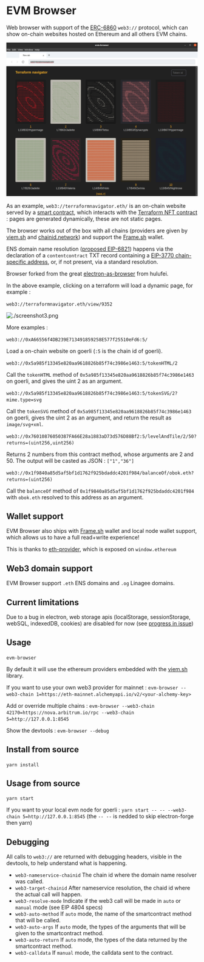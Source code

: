 # EVM Browser

Web browser with support of the [ERC-6860](https://eips.ethereum.org/EIPS/eip-6860) ``web3://`` protocol, which can show on-chain websites hosted on Ethereum and all others EVM chains.

![./screenshot2.png](./screenshot2.png)

As an example, ``web3://terraformnavigator.eth/`` is an on-chain website served by a [smart contract](https://etherscan.io/address/0xad41bf1c7f22f0ec988dac4c0ae79119cab9bb7e#code), which interacts with the [Terraform NFT contract](https://etherscan.io/address/0x4e1f41613c9084fdb9e34e11fae9412427480e56#code) : pages are generated dynamically, these are not static pages.

The browser works out of the box with all chains (providers are given by [viem.sh](https://viem.sh/) and [chainid.network](https://chainid.network/)) and support the [Frame.sh](https://frame.sh/) wallet.

ENS domain name resolution ([proposed EIP-6821](https://ethereum-magicians.org/t/eip-6821-support-ens-name-for-web3-url/13654)) happens via the declaration of a ``contentcontract`` TXT record containing a [EIP-3770 chain-specific address](https://eips.ethereum.org/EIPS/eip-3770), or, if not present, via a standard resolution.

Browser forked from the great [electron-as-browser](https://github.com/hulufei/electron-as-browser) from hulufei.

In the above example, clicking on a terraform will load a dynamic page, for example : 

``web3://terraformnavigator.eth/view/9352``

![./screenshot3.png](./screenshot3.png)

More examples : 

``web3://0xA66556f4DB239E713491859258E577f25510eFd6:5/``

Load a on-chain website on goerli (``:5`` is the chain id of goerli).

``web3://0x5a985f13345e820aa9618826b85f74c3986e1463:5/tokenHTML/2``

Call the ``tokenHTML`` method of ``0x5a985f13345e820aa9618826b85f74c3986e1463`` on goerli, and gives the uint 2 as an argument.

``web3://0x5a985f13345e820aa9618826b85f74c3986e1463:5/tokenSVG/2?mime.type=svg``

Call the ``tokenSVG`` method of ``0x5a985f13345e820aa9618826b85f74c3986e1463`` on goerli, gives the uint 2 as an argument, and return the result as ``image/svg+xml``. 

``web3://0x76010876050387FA66E28a1883aD73d576D88Bf2:5/levelAndTile/2/50?returns=(uint256,uint256)``

Returns 2 numbers from this contract method, whose arguments are 2 and 50. The output will be casted as JSON : ``["1","36"]``

``web3://0x1f9840a85d5af5bf1d1762f925bdaddc4201f984/balanceOf/obok.eth?returns=(uint256)``

Call the ``balanceOf`` method of ``0x1f9840a85d5af5bf1d1762f925bdaddc4201f984`` with ``obok.eth`` resolved to this address as an argument.



## Wallet support

EVM Browser also ships with [Frame.sh](https://frame.sh/) wallet and local node wallet support, which allows us to have a full read+write experience!

This is thanks to [eth-provider](https://github.com/floating/eth-provider), which is exposed on ``window.ethereum``

## Web3 domain support

EVM Browser support ``.eth`` ENS domains and ``.og`` Linagee domains.


## Current limitations

Due to a bug in electron, web storage apis (localStorage, sessionStorage, webSQL, indexedDB, cookies) are disabled for now (see [progress in issue](https://github.com/nand2/evm-browser/issues/3))

## Usage

`evm-browser`

By default it will use the ethereum providers embedded with the [viem.sh](https://viem.sh) library.

If you want to use your own web3 provider for mainnet : `evm-browser --web3-chain 1=https://eth-mainnet.alchemyapi.io/v2/<your-alchemy-key>`

Add or override multiple chains : `evm-browser --web3-chain 42170=https://nova.arbitrum.io/rpc --web3-chain 5=http://127.0.0.1:8545`

Show the devtools : `evm-browser --debug`

## Install from source

`yarn install`

## Usage from source

`yarn start`

If you want to your local evm node for goerli : `yarn start -- -- --web3-chain 5=http://127.0.0.1:8545` (the ``-- --`` is nedded to skip electron-forge then yarn)

## Debugging

All calls to ``web3://`` are returned with debugging headers, visible in the devtools, to help understand what is happening.

- ``web3-nameservice-chainid`` The chain id where the domain name resolver was called.
- ``web3-target-chainid`` After nameservice resolution, the chaid id where the actual call will happen.
- ``web3-resolve-mode`` Indicate if the web3 call will be made in ``auto`` or ``manual`` mode (see EIP 4804 specs)
- ``web3-auto-method`` If ``auto`` mode, the name of the smartcontract method that will be called.
- ``web3-auto-args`` If ``auto`` mode, the types of the arguments that will be given to the smartcontract method.
- ``web3-auto-return`` If ``auto`` mode, the types of the data returned by the smartcontract method.
- ``web3-calldata`` If ``manual`` mode, the calldata sent to the contract.
